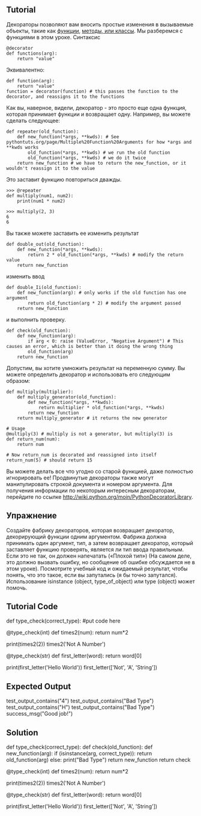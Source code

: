 Tutorial
--------

Декораторы позволяют вам вносить простые изменения в вызываемые объекты, такие как  [функции](/Functions ""), [методы, или классы](/Classes%20and%20Objects ""). Мы разберемся с функциями в этом уроке. Синтаксис

    @decorator
    def functions(arg):
        return "value"

Эквивалентно:

    def function(arg):
        return "value"
    function = decorator(function) # this passes the function to the decorator, and reassigns it to the functions

Как вы, наверное, видели, декоратор - это просто еще одна функция, которая принимает функции и возвращает одну. Например, вы можете сделать следующее:

    def repeater(old_function):
        def new_function(*args, **kwds): # See pythontuts.org/page/Multiple%20Function%20Arguments for how *args and **kwds works
            old_function(*args, **kwds) # we run the old function
            old_function(*args, **kwds) # we do it twice
        return new_function # we have to return the new_function, or it wouldn't reassign it to the value

Это заставит функцию повториться дважды.

    >>> @repeater
    def multiply(num1, num2):
        print(num1 * num2)

    >>> multiply(2, 3)
    6
    6

Вы также можете заставить ее изменить результат

    def double_out(old_function):
        def new_function(*args, **kwds):
            return 2 * old_function(*args, **kwds) # modify the return value
        return new_function

изменить ввод

    def double_Ii(old_function):
        def new_function(arg): # only works if the old function has one argument
            return old_function(arg * 2) # modify the argument passed
        return new_function

и выполнить проверку.

    def check(old_function):
        def new_function(arg):
            if arg < 0: raise (ValueError, "Negative Argument") # This causes an error, which is better than it doing the wrong thing
            old_function(arg)
        return new_function

Допустим, вы хотите умножить результат на переменную сумму. Вы можете определить декоратор и использовать его следующим образом: 

    def multiply(multiplier):
        def multiply_generator(old_function):
            def new_function(*args, **kwds):
                return multiplier * old_function(*args, **kwds)
            return new_function
        return multiply_generator # it returns the new generator

    # Usage
    @multiply(3) # multiply is not a generator, but multiply(3) is
    def return_num(num):
        return num

    # Now return_num is decorated and reassigned into itself
    return_num(5) # should return 15

 Вы можете делать все что угодно со старой функцией, даже полностью игнорировать ее! Продвинутые декораторы также могут манипулировать строкой документа и номером аргумента.
Для получения информации по некоторым интересным декораторам, перейдите по ссылке  <http://wiki.python.org/moin/PythonDecoratorLibrary>.

Упражнение
--------
Создайте фабрику декораторов, которая возвращает декоратор,  декорирующий функции одним аргументом. Фабрика должна принимать один аргумент, тип, а затем возвращает декоратор, который заставляет функцию проверять, является ли тип ввода правильным. Если это не так, он должен напечатать («Плохой тип») (На самом деле, это должно вызвать ошибку, но сообщение об ошибке обсуждается не в этом уроке). Посмотрите учебный код и ожидаемый результат, чтобы понять, что это такое, если вы запутались (я бы точно запутался). Использование isinstance (object, type_of_object) или type (object) может помочь.

Tutorial Code
-------------
def type_check(correct_type):
    #put code here

@type_check(int)
def times2(num):
    return num*2

print(times2(2))
times2('Not A Number')

@type_check(str)
def first_letter(word):
    return word[0]

print(first_letter('Hello World'))
first_letter(['Not', 'A', 'String'])


Expected Output
---------------

test_output_contains("4")
test_output_contains("Bad Type")
test_output_contains("H")
test_output_contains("Bad Type")
success_msg("Good job!")

Solution
--------

def type_check(correct_type):
    def check(old_function):
        def new_function(arg):
            if (isinstance(arg, correct_type)):
                return old_function(arg)
            else:
                print("Bad Type")
        return new_function
    return check

@type_check(int)
def times2(num):
    return num*2

print(times2(2))
times2('Not A Number')

@type_check(str)
def first_letter(word):
    return word[0]

print(first_letter('Hello World'))
first_letter(['Not', 'A', 'String'])

